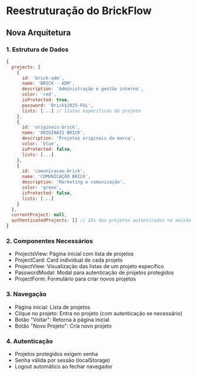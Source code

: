 # Reestruturação do BrickFlow

## Nova Arquitetura

### 1. Estrutura de Dados
```javascript
{
  projects: [
    {
      id: 'brick-adm',
      name: 'BRICK - ADM',
      description: 'Administração e gestão interna',
      color: 'red',
      isProtected: true,
      password: 'Brick$2025-FGL',
      lists: [...] // listas específicas do projeto
    },
    {
      id: 'originais-brick',
      name: 'ORIGINAIS BRICK',
      description: 'Projetos originais da marca',
      color: 'blue',
      isProtected: false,
      lists: [...]
    },
    {
      id: 'comunicacao-brick',
      name: 'COMUNICAÇÃO BRICK',
      description: 'Marketing e comunicação',
      color: 'green',
      isProtected: false,
      lists: [...]
    }
  ],
  currentProject: null,
  authenticatedProjects: [] // IDs dos projetos autenticados na sessão
}
```

### 2. Componentes Necessários
- ProjectsView: Página inicial com lista de projetos
- ProjectCard: Card individual de cada projeto
- ProjectView: Visualização das listas de um projeto específico
- PasswordModal: Modal para autenticação de projetos protegidos
- ProjectForm: Formulário para criar novos projetos

### 3. Navegação
- Página inicial: Lista de projetos
- Clique no projeto: Entra no projeto (com autenticação se necessário)
- Botão "Voltar": Retorna à página inicial
- Botão "Novo Projeto": Cria novo projeto

### 4. Autenticação
- Projetos protegidos exigem senha
- Senha válida por sessão (localStorage)
- Logout automático ao fechar navegador

